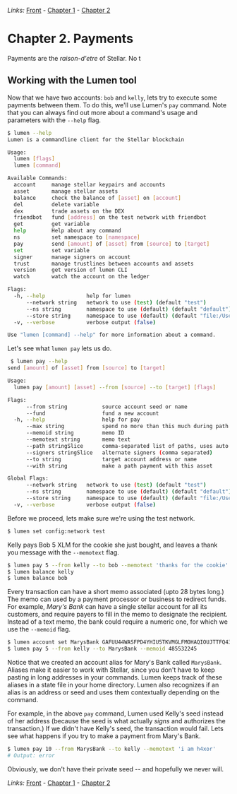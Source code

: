 *Links:*
[Front](https://github.com/0xfe/hacking-stellar/blob/master/README.md) -
[Chapter 1](https://github.com/0xfe/hacking-stellar/blob/master/1-launch.md) -
[Chapter 2](https://github.com/0xfe/hacking-stellar/blob/master/2-payments.md)

# Chapter 2. Payments

Payments are the *raison-d'etre* of Stellar. No t

## Working with the Lumen tool

Now that we have two accounts: `bob` and `kelly`, lets try to execute some payments between them. To do this, we'll use Lumen's `pay` command. Note that you can always find out more about a command's usage and parameters with the `--help` flag.

```sh
$ lumen --help
Lumen is a commandline client for the Stellar blockchain

Usage:
  lumen [flags]
  lumen [command]

Available Commands:
  account     manage stellar keypairs and accounts
  asset       manage stellar assets
  balance     check the balance of [asset] on [account]
  del         delete variable
  dex         trade assets on the DEX
  friendbot   fund [address] on the test network with friendbot
  get         get variable
  help        Help about any command
  ns          set namespace to [namespace]
  pay         send [amount] of [asset] from [source] to [target]
  set         set variable
  signer      manage signers on account
  trust       manage trustlines between accounts and assets
  version     get version of lumen CLI
  watch       watch the account on the ledger

Flags:
  -h, --help             help for lumen
      --network string   network to use (test) (default "test")
      --ns string        namespace to use (default) (default "default")
      --store string     namespace to use (default) (default "file:/Users/mo/.lumen-data.yml")
  -v, --verbose          verbose output (false)

Use "lumen [command] --help" for more information about a command.
```

Let's see what `lumen pay` lets us do.

```sh
 $ lumen pay --help
send [amount] of [asset] from [source] to [target]

Usage:
  lumen pay [amount] [asset] --from [source] --to [target] [flags]

Flags:
      --from string           source account seed or name
      --fund                  fund a new account
  -h, --help                  help for pay
      --max string            spend no more than this much during path payments
      --memoid string         memo ID
      --memotext string       memo text
      --path stringSlice      comma-separated list of paths, uses auto pathfinder if empty
      --signers stringSlice   alternate signers (comma separated)
      --to string             target account address or name
      --with string           make a path payment with this asset

Global Flags:
      --network string   network to use (test) (default "test")
      --ns string        namespace to use (default) (default "default")
      --store string     namespace to use (default) (default "file:/Users/mo/.lumen-data.yml")
  -v, --verbose          verbose output (false)
```

Before we proceed, lets make sure we're using the test network.

```sh
$ lumen set config:network test
```

Kelly pays Bob 5 XLM for the cookie she just bought, and leaves a thank you message with the `--memotext` flag.

```sh
$ lumen pay 5 --from kelly --to bob --memotext 'thanks for the cookie'
$ lumen balance kelly
$ lumen balance bob
```

Every transaction can have a short memo associated (upto 28 bytes long.) The memo can used by a payment processor or business to redirect funds. For example, *Mary's Bank* can have a single stellar account for all its customers, and require payers to fill in the memo to designate the recipient. Instead of a text memo, the bank could require a numeric one, for which we use the `--memoid` flag.

```sh
$ lumen account set MarysBank GAFUU44WASFPD4YHIU5TKVMGLFMOHAQIOUJTTFQ432W65PFYQVVXFSUW
$ lumen pay 5 --from kelly --to MarysBank --memoid 485532245
```

Notice that we created an account alias for Mary's Bank called `MarysBank`. Aliases make it easier to work with Stellar, since you don't have to keep pasting in long addresses in your commands. Lumen keeps track of these aliases in a state file in your home directory. Lumen also recognizes if an alias is an address or seed and uses them contextually depending on the command.

For example, in the above `pay` command, Lumen used Kelly's seed instead of her address (because the seed is what actually *signs* and authorizes the transaction.) If we didn't have Kelly's seed, the transaction would fail. Lets see what happens if you try to make a payment from Mary's Bank.

```sh
$ lumen pay 10 --from MarysBank --to kelly --memotext 'i am h4xor'
# Output: error
```

Obviously, we don't have their private seed -- and hopefully we never will.

*Links:*
[Front](https://github.com/0xfe/hacking-stellar/blob/master/README.md) -
[Chapter 1](https://github.com/0xfe/hacking-stellar/blob/master/1-launch.md) -
[Chapter 2](https://github.com/0xfe/hacking-stellar/blob/master/2-payments.md)
